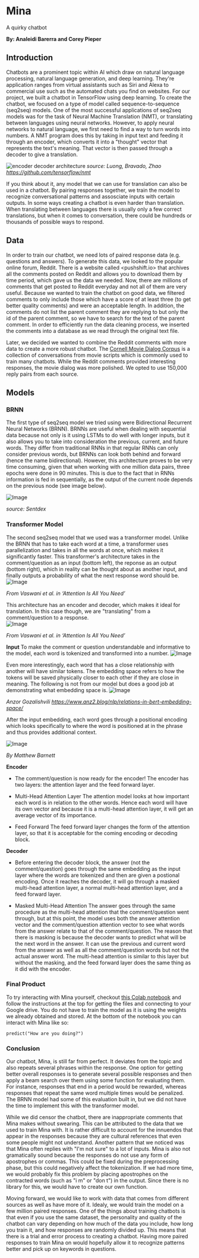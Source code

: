 # Mina
A quirky chatbot

**By: Analeidi Barerra and Corey Pieper**

## Introduction

Chatbots are a prominent topic within AI which draw on natural language processing, natural language generation, and deep learning. They're application ranges from virtual assistants such as Siri and Alexa to commercial use such as the automated chats you find on websites. For our project, we built a chatbot in TensorFlow using deep learning. To create the chatbot, we focused on a type of model called sequence-to-sequence (seq2seq) models. One of the most successful applications of seq2seq models was for the task of Neural Machine Translation (NMT), or translating between languages using neural networks. However, to apply neural networks to natural language, we first need to find a way to turn words into numbers. A NMT program does this by taking in input text and feeding it through an encoder, which converts it into a "thought" vector that represents the text's meaning. That vector is then passed through a decoder to give a translation.

![encoder decoder architecture](encdec.jpg)
*source: Luong, Bravado, Zhao https://github.com/tensorflow/nmt*

If you think about it, any model that we can use for translation can also be used in a chatbot. By pairing responses together, we train the model to recognize conversational patterns and assosciate inputs with certain outputs. In some ways creating a chatbot is even harder than translation. When translating between languages there is usually only a few correct translations, but when it comes to conversation, there could be hundreds or thousands of possible ways to respond.

## Data

In order to train our chatbot, we need lots of paired response data (e.g. questions and answers). To generate this data, we looked to the popular online forum, Reddit. There is a website called <pushshift.io> that archives all the comments posted on Reddit and allows you to download them by time period, which gave us the data we needed. Now, there are millions of comments that get posted to Reddit everyday and not all of them are very useful. Because we wanted to train the chatbot on good data, we filtered comments to only include those which have a score of at least three (to get better quality comments) and were an acceptable length. In addition, the comments do not list the parent comment they are replying to but only the id of the parent comment, so we have to search for the text of the parent comment. In order to efficiently run the data cleaning process, we inserted the comments into a database as we read through the original text file.

Later, we decided we wanted to combine the Reddit comments with more data to create a more robust chatbot. The [Cornell Movie Dialog Corpus](https://www.cs.cornell.edu/~cristian/Cornell_Movie-Dialogs_Corpus.html) is a collection of conversations from movie scripts which is commonly used to train many chatbots. While the Reddit comments provided interesting responses, the movie dialog was more polished. We opted to use 150,000 reply pairs from each source.


## Models

### BRNN
The first type of seq2seq model we tried using were Bidirectional Recurrent Neural Networks (BRNN). BRNNs are useful when dealing with sequential data because not only is it using LSTMs to do well with longer inputs, but it also allows you to take into consideration the previous, current, and future words. They differ from traditional RNNs in that regular RNNs can only consider previous words, but BRNNs can look both behind and forward (hence the name bidirectional). However, this architecture proves to be very time consuming, given that when working with one million data pairs, three epochs were done in 90 minutes. This is due to the fact that in RNNs information is fed in sequentially, as the output of the current node depends on the previous node (see image below).

![Image](BRNN.png)

*source: Sentdex*

### Transformer Model
The second seq2seq model that we used was a transformer model. Unlike the BRNN that has to take each word at a time, a transformer uses parallelization and takes in all the words at once, which makes it significantly faster. This transformer's architecture takes in the comment/question as an input (bottom left), the reponse as an output (bottom right), which in reality can be thought about as another input, and finally outputs a probability of what the next response word should be.  
![Image](trnsfModel.png )    

*From Vaswani et al. in ‘Attention Is All You Need’*  

This architecture has an encoder and decoder, which makes it ideal for translation. In this case though, we are "translating" from a comment/question to a response.  
![Image](encoder-decoder.png) 

*From Vaswani et al. in ‘Attention Is All You Need’*  

**Input**
To make the comment or question understandable and informative to the model, each word is tokenized and transformed into a number. 
![Image](Tokenized_Sample.png) 

 Even more interestingly, each word that has a close relationship with another will have similar tokens. The embedding space refers to how the tokens will be saved physically closer to each other if they are close in meaning. The following is not from our model but does a good job at demonstrating what embedding space is. 
 ![Image](embedding.png)  
 
 *Anzor Gozalishvili https://www.anz2.blog/nlp/relations-in-bert-embedding-space/*

 After the input embedding, each word goes through a positional encoding which looks specifically to where the word is positioned at in the phrase and thus provides additional context. 

![Image](posEncoding.png) 

*By Matthew Barnett*

**Encoder**  
- The comment/question is now ready for the encoder! The encoder has two layers: the attention layer and the feed forward layer.

- Multi-Head Attention Layer
The attention model looks at how important each word is in relation to the other words. Hence each word will have its own vector and because it is a multi-head attention layer, it will get an average vector of its importance. 

- Feed Forward
The feed forward layer changes the form of the attention layer, so that it is acceptable for the coming encoding or decoding block.
 
**Decoder**  
- Before entering the decoder block, the answer (not the comment/question) goes through the same embedding as the input layer where the words are tokenized and then are given a postional encoding. Once it reaches the decoder, it will go through a masked multi-head attention layer, a normal multi-head attention layer, and a feed forward layer. 

- Masked Multi-Head Attention
The answer goes through the same procedure as the multi-head attention that the comment/question went through, but at this point, the model uses both the answer attention vector and the comment/question attention vector to see what words from the answer relate to that of the comment/question. The reason that there is masking is because the decoder wants to predict what will be the next word in the answer. It can use the previous and current word from the answer as well as all the comment/question words but not the actual answer word. The multi-head attention is similar to this layer but without the masking, and the feed forward layer does the same thing as it did with the encoder. 


### Final Product
To try interacting with Mina yourself, checkout [this Colab notebook](https://colab.research.google.com/drive/18yMHrAgpTHai9qKG_PARiB625PSlZ8Et?usp=sharing) and follow the instructions at the top for getting the files and connecting to your Google drive. You do not have to train the model as it is using the weights we already obtained and stored. At the bottom of the notebook you can interact with Mina like so:

```predict("How are you doing?")```

### Conclusion
Our chatbot, Mina, is still far from perfect. It deviates from the topic and also repeats several phrases within the response. One option for getting better overall responses is to generate several possible responses and then apply a beam search over them using some function for evaluating them. For instance, responses that end in a period would be rewarded, whereas responses that repeat the same word multiple times would be penalized. The BRNN model had some of this evaluation built in, but we did not have the time to implement this with the transformer model. 

While we did censor the chatbot, there are inappropriate comments that Mina makes without swearing. This can be attributed to the data that we used to train Mina with. It is rather difficult to account for the innuendos that appear in the responses because they are cultural references that even some people might not understand. Another pattern that we noticed was that Mina often replies with "I'm not sure" to a lot of inputs. Mina is also not gramatically sound because the responses do not use any form of apostrophes or commas. This could be fixed during the preprocessing phase, but this could negatively affect the tokenization. If we had more time, we would probably fix this problem by placing apostrophes on the contracted words (such as "i m" or "don t") in the output. Since there is no library for this, we would have to create our own function. 

Moving forward, we would like to work with data that comes from different sources as well as have more of it. Idealy, we would train the model on a few million paired responses. One of the things about training chatbots is that even if you use the same dataset, the personality and quality of the chatbot can vary depending on how much of the data you include, how long you train it, and how responses are randomly divided up. This means that there is a trial and error process to creating a chatbot. Having more paired responses to train Mina on would hopefully allow it to recognize patterns better and pick up on keywords in questions.

